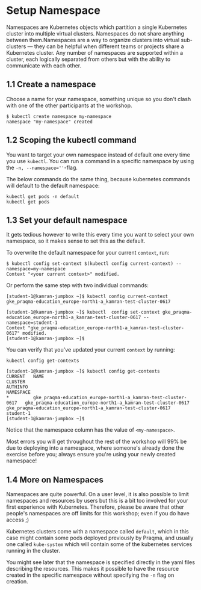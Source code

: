 # Setup Namespace

Namespaces are Kubernetes objects which partition a single Kubernetes cluster into multiple virtual clusters.
Namespaces do not share anything between them.Namespaces are a way to organize clusters into virtual sub-clusters — they can be helpful when different teams or projects share a Kubernetes cluster. Any number of namespaces are supported within a cluster, each logically separated from others but with the ability to communicate with each other.

## 1.1 Create a namespace

Choose a name for your namespace, something unique so you don't clash with one of the other participants at the workshop.

```shell
$ kubectl create namespace my-namespace
namespace "my-namespace" created
```

## 1.2 Scoping the kubectl command

You want to target your own namespace instead of default one every time you use `kubectl`.
    You can run a command in a specific namespace by using the `-n, --namespace=''`-flag.

The below commands do the same thing, because kubernetes commands will default to the default namespace:

```shell
kubectl get pods -n default
kubectl get pods
```

## 1.3 Set your default namespace

It gets tedious however to write this every time you want to select your own namespace,
    so it makes sense to set this as the default.

To overwrite the default namespace for your current `context`, run:

```shell
$ kubectl config set-context $(kubectl config current-context) --namespace=my-namespace
Context "<your current context>" modified.
```

Or perform the same step with two individual commands:
```
[student-1@kamran-jumpbox ~]$ kubectl config current-context
gke_praqma-education_europe-north1-a_kamran-test-cluster-0617

[student-1@kamran-jumpbox ~]$ kubectl  config set-context gke_praqma-education_europe-north1-a_kamran-test-cluster-0617 --namespace=student-1
Context "gke_praqma-education_europe-north1-a_kamran-test-cluster-0617" modified.
[student-1@kamran-jumpbox ~]$
```


You can verify that you've updated your current `context` by running:

```shell
kubectl config get-contexts
```

```
[student-1@kamran-jumpbox ~]$ kubectl config get-contexts
CURRENT   NAME                                                            CLUSTER                                                         AUTHINFO                                                        NAMESPACE
*         gke_praqma-education_europe-north1-a_kamran-test-cluster-0617   gke_praqma-education_europe-north1-a_kamran-test-cluster-0617   gke_praqma-education_europe-north1-a_kamran-test-cluster-0617   student-1
[student-1@kamran-jumpbox ~]$ 
```

Notice that the namespace column has the value of `<my-namespace>`.

Most errors you will get throughout the rest of the workshop will 99% be due to deploying into a namespace,
    where someone's already done the exercise before you; always ensure you're using your newly created namespace!

## 1.4 More on Namespaces

Namespaces are quite powerful. On a user level, it is also possible to limit namespaces and resources by users but this is a bit too involved for your first experience with Kubernetes.
    Therefore, please be aware that other people's namespaces are off limits for this workshop; even if you do have access ;)

Kubernetes clusters come with a namespace called `default`, which in this case might contain some pods deployed previously by Praqma,
    and usually one called `kube-system` which will contain some of the kubernetes services running in the cluster.

You might see later that the namespace is specified directly in the yaml files describing the resources.
    This makes it possible to have the resource created in the specific namespace without specifying the `-n` flag on creation.
